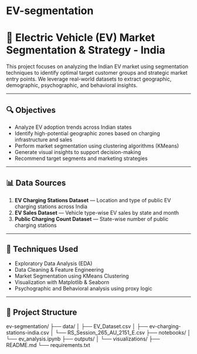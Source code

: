 # EV-segmentation
# 🚗 Electric Vehicle (EV) Market Segmentation & Strategy - India

This project focuses on analyzing the Indian EV market using segmentation techniques to identify optimal target customer groups and strategic market entry points. We leverage real-world datasets to extract geographic, demographic, psychographic, and behavioral insights.

---

## 🔍 Objectives

- Analyze EV adoption trends across Indian states
- Identify high-potential geographic zones based on charging infrastructure and sales
- Perform market segmentation using clustering algorithms (KMeans)
- Generate visual insights to support decision-making
- Recommend target segments and marketing strategies

---

## 📊 Data Sources

1. **EV Charging Stations Dataset** — Location and type of public EV charging stations across India
2. **EV Sales Dataset** — Vehicle type-wise EV sales by state and month
3. **Public Charging Count Dataset** — State-wise number of public charging stations

---

## 🧠 Techniques Used

- Exploratory Data Analysis (EDA)
- Data Cleaning & Feature Engineering
- Market Segmentation using KMeans Clustering
- Visualization with Matplotlib & Seaborn
- Psychographic and Behavioral analysis using proxy logic

---

## 📁 Project Structure

ev-segmentation/
├── data/
│ ├── EV_Dataset.csv
│ ├── ev-charging-stations-india.csv
│ └── RS_Session_265_AU_2151_E.csv
├── notebooks/
│ └── ev_analysis.ipynb
├── outputs/
│ └── visualizations/
├── README.md
└── requirements.txt
